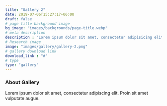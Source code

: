 ```yaml
---
title: "Gallery 2"
date: 2019-07-06T15:27:17+06:00
draft: false
# page title background image
bg_image: "images/backgrounds/page-title.webp"
# meta description
description : "Lorem ipsum dolor sit amet, consectetur adipisicing elit, sed do eiusmod tempor incididunt ut labore. dolore magna aliqua. Ut enim ad minim veniam, quis nostrud."
# Research image
image: "images/gallery/gallery-2.png"
# gallery download link
download_link : "#"
# type
type: "gallery"
---
```


### About Gallery

Lorem ipsum dolor sit amet, consectetur adipiscing elit. Proin sit amet vulputate augue.
